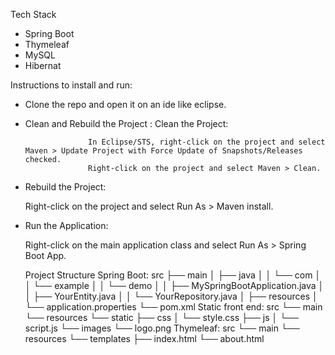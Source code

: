 Tech Stack

* Spring Boot
* Thymeleaf
* MySQL
* Hibernat

Instructions to install and run:
* Clone the repo and open it on an ide like eclipse.
* Clean and Rebuild the Project :
                Clean the Project:

                    In Eclipse/STS, right-click on the project and select Maven > Update Project with Force Update of Snapshots/Releases checked.
                    Right-click on the project and select Maven > Clean.

 * Rebuild the Project:

    Right-click on the project and select Run As > Maven install.

 * Run the Application:

      Right-click on the main application class and select Run As > Spring Boot App.

   Project Structure
   Spring Boot:
   src
├── main
│   ├── java
│   │   └── com
│   │       └── example
│   │           └── demo
│   │               ├── MySpringBootApplication.java
│   │               ├── YourEntity.java
│   │               └── YourRepository.java
│   ├── resources
│       └── application.properties
└── pom.xml
Static front end:
src
└── main
    └── resources
        └── static
            ├── css
            │   └── style.css
            ├── js
            │   └── script.js
            └── images
                └── logo.png
   Thymeleaf:
   src
└── main
    └── resources
        └── templates
            ├── index.html
            └── about.html

